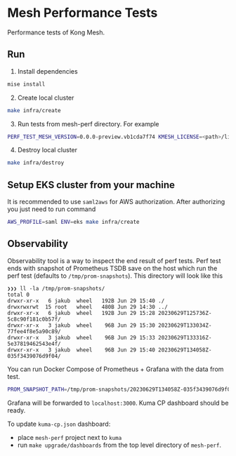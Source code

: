# Mesh Performance Tests

Performance tests of Kong Mesh.

## Run

1. Install dependencies
```sh
mise install
```

2. Create local cluster
```sh
make infra/create
```

3. Run tests from mesh-perf directory. For example
```sh
PERF_TEST_MESH_VERSION=0.0.0-preview.vb1cda7f74 KMESH_LICENSE=<path>/license.json make run
```

4. Destroy local cluster
```sh
make infra/destroy
```

## Setup EKS cluster from your machine

It is recommended to use `saml2aws` for AWS authorization. After authorizing you just need to run command

```sh
AWS_PROFILE=saml ENV=eks make infra/create
```

## Observability

Observability tool is a way to inspect the end result of perf tests.
Perf test ends with snapshot of Prometheus TSDB save on the host which run the perf test (defaults to `/tmp/prom-snapshots`).
This directory will look like this
```
❯❯❯ ll -la /tmp/prom-snapshots/
total 0
drwxr-xr-x   6 jakub  wheel   192B Jun 29 15:40 ./
drwxrwxrwt  15 root   wheel   480B Jun 29 14:30 ../
drwxr-xr-x   6 jakub  wheel   192B Jun 29 15:28 20230629T125736Z-5c8c90f181c0b57f/
drwxr-xr-x   3 jakub  wheel    96B Jun 29 15:30 20230629T133034Z-77fee4f8e5a90c89/
drwxr-xr-x   3 jakub  wheel    96B Jun 29 15:33 20230629T133316Z-5e37819462543e4f/
drwxr-xr-x   3 jakub  wheel    96B Jun 29 15:40 20230629T134058Z-035f3439076d9f04/
```

You can run Docker Compose of Prometheus + Grafana with the data from test.

```sh
PROM_SNAPSHOT_PATH=/tmp/prom-snapshots/20230629T134058Z-035f3439076d9f04 make start-grafana
```

Grafana will be forwarded to `localhost:3000`. Kuma CP dashboard should be ready.

To update `kuma-cp.json` dashboard:
* place `mesh-perf` project next to `kuma`
* run `make upgrade/dashboards` from the top level directory of `mesh-perf`.
